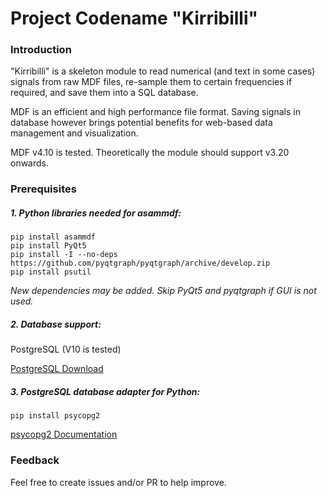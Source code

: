 # Project Codename "Kirribilli"

### Introduction

"Kirribilli" is a skeleton module to read numerical (and text in some cases) signals from raw MDF files, re-sample them to certain frequencies if required, and save them into a SQL database.

MDF is an efficient and high performance file format. Saving signals in database however brings potential benefits for web-based data management and visualization.

MDF v4.10 is tested. Theoretically the module should support v3.20 onwards.

### Prerequisites

##### 1. Python libraries needed for asammdf:

```
pip install asammdf
pip install PyQt5
pip install -I --no-deps https://github.com/pyqtgraph/pyqtgraph/archive/develop.zip
pip install psutil
```

*New dependencies may be added. Skip PyQt5 and pyqtgraph if GUI is not used.*

##### 2. Database support:

PostgreSQL (V10 is tested)

[PostgreSQL Download](https://www.postgresql.org/download/) 

##### 3. PostgreSQL database adapter for Python:

```pip install psycopg2```

[psycopg2 Documentation](https://www.psycopg.org/docs/)

### Feedback

Feel free to create issues and/or PR to help improve.